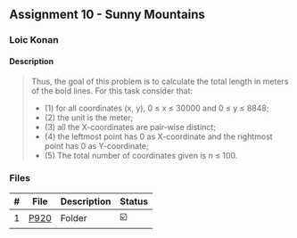 ## Assignment 10 -  Sunny Mountains

### Loic Konan

#### Description

> Thus, the goal of this problem is to calculate the total length in meters of the bold lines.
> For this task consider that:
>
> - (1) for all coordinates (x, y), 0 ≤ x ≤ 30000 and 0 ≤ y ≤ 8848; 
> - (2) the unit is the meter; 
> - (3) all the X-coordinates are pair-wise distinct; 
> - (4) the leftmost point has 0 as
> X-coordinate and the rightmost point has 0 as Y-coordinate; 
> - (5) The total number of coordinates given is n ≤ 100.
### Files

|   #   | File           | Description | Status                  |
| :---: | -------------- | ----------- | ----------------------- |
|   1   | [P920](./P920) | Folder      | :ballot_box_with_check: |
